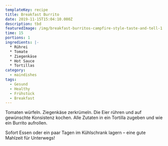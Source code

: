 ```yaml
---
templateKey: recipe
title: Breakfast Burrito
date: 2019-11-15T15:04:10.000Z
description: tbd
featuredImage: /img/breakfast-burritos-campfire-style-taste-and-tell-1.jpg
time: 15
portions: 1
ingredients: |-
  * Rührei
  * Tomate
  * Ziegenkäse
  * Hot Sauce
  * Tortillas
category:
  - maindishes
tags:
  - Gesund
  - Healthy
  - Frühstück
  - Breakfast
---
```


Tomaten würfeln. Ziegenkäse zerkrümeln. Die Eier rühren und auf gewünschte Konsistenz kochen. Alle Zutaten in ein Tortilla zugeben und wie ein Burrito aufrollen.

Sofort Essen oder ein paar Tagen im Kühlschrank lagern – eine gute Mahlzeit für Unterwegs!
